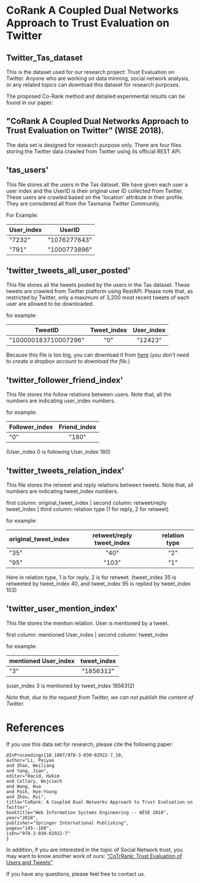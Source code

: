 # CoRank A Coupled Dual Networks Approach to Trust Evaluation on Twitter

## Twitter_Tas_dataset
This is the dataset used for our research project: Trust Evaluation on Twitter. Anyone who are working on data minning, social network analysis, or any related topics can download this dataset for research purposes.

The proposed Co-Rank method and detailed experimental results can be found in our paper: 

## "CoRank A Coupled Dual Networks Approach to Trust Evaluation on Twitter" (WISE 2018).

The data set is designed for research purpose only. There are four files storing the Twitter data crawled from Twitter using its official REST API.

## 'tas_users' 
This file stores all the users in the Tas dataset. We have given each user a user index and the UserID is their original user ID collected from Twitter. These users are crawled based on the 'location' attribute in their profile. They are considered all from the Tasmania Twitter Community.

For Example:

| User_index    | UserID        | 
| ------------- |:-------------:| 
| "7232"        | "1076277643"  | 
| "791"         | "1000773896"  |   

## 'twitter_tweets_all_user_posted'
This file stores all the tweets posted by the users in the Tas dataset. These tweets are crawled from Twitter platform using RestAPI. Please note that, as restricted by Twitter, only a maximum of 3,200 most recent tweets of each user are allowed to be downloaded.

for example: 

| TweetID       | Tweet_index   |  User_index | 
| ------------- |:-------------:| :----------:|
| "100000183710007296"        | "0"  | "12423"|

Because this file is too big, you can download it from [here](https://www.dropbox.com/s/tdxayn1yyy47pi4/twitter_tweets_all_user_posted.txt?dl=0) (*you don't need to create a dropbox account to download the file.*)

## 'twitter_follower_friend_index'
This file stores the follow relations between users. Note that, all the numbers are indicating user_index numbers.

for example: 

| Follower_index| Friend_index  | 
| ------------- |:-------------:| 
| "0"      | "180"  | 

(User_index 0 is following User_index 180)

## 'twitter_tweets_relation_index'
This file stores the retweet and reply relations between tweets. Note that, all numbers are indicating tweet_index numbers.

first column: original_tweet_index | second column: retweet/reply tweet_index | third column: relation type (1 for reply, 2 for retweet)

for example: 

| original_tweet_index| retweet/reply tweet_index  | relation type  |
| ------------- |:-------------:| :----------:|
| "35"      | "40"  | "2" |
| "95"      | "103" | "1" |

Here in relation type, 1 is for reply, 2 is for retweet.
(tweet_index 35 is retweeted by tweet_index 40, and tweet_index 95 is replied by tweet_index 103) 

## 'twitter_user_mention_index'
This file stores the mention relation. User is mentioned by a tweet.

first column: mentioned User_index | second column: tweet_index

for example: 

| mentioned User_index    | tweet_index      | 
| ------------- |:-------------:| 
| "3"        | "1856312"  | 

(user_index 3 is mentioned by tweet_index 1856312)

*Note that, due to the request from Twitter, we can not publish the content of Twitter.*

# References
If you use this data set for research, please cite the following paper:

```
@InProceedings{10.1007/978-3-030-02922-7_10,
author="Li, Peiyao
and Zhao, Weiliang
and Yang, Jian",
editor="Hacid, Hakim
and Cellary, Wojciech
and Wang, Hua
and Paik, Hye-Young
and Zhou, Rui",
title="CoRank: A Coupled Dual Networks Approach to Trust Evaluation on Twitter",
booktitle="Web Information Systems Engineering -- WISE 2018",
year="2018",
publisher="Springer International Publishing",
pages="145--160",
isbn="978-3-030-02922-7"
}
```

In addition, if you are interested in the topic of Social Network trust, you may want to know another work of ours: ["CoTrRank: Trust Evaluation of Users and Tweets"](https://github.com/TrustEval/CoTrRank_Trust_Evaluation)

If you have any questions, please feel free to contact us.
